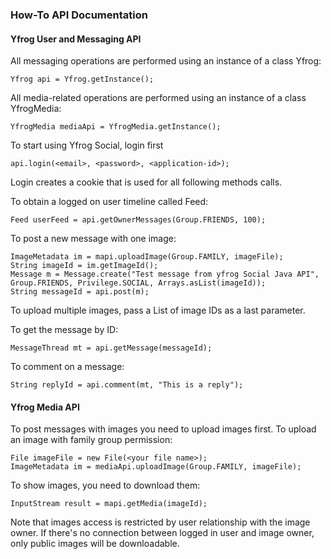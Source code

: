 ### How-To API Documentation

#### Yfrog User and Messaging API 

All messaging operations are performed using an instance of a class Yfrog:

    Yfrog api = Yfrog.getInstance();
    
All media-related operations are performed using an instance of a class YfrogMedia:

    YfrogMedia mediaApi = YfrogMedia.getInstance();    

To start using Yfrog Social, login first

    api.login(<email>, <password>, <application-id>);

Login creates a cookie that is used for all following methods calls.

To obtain a logged on user timeline called Feed:

    Feed userFeed = api.getOwnerMessages(Group.FRIENDS, 100);
    
To post a new message with one image:

    ImageMetadata im = mapi.uploadImage(Group.FAMILY, imageFile);
    String imageId = im.getImageId();
    Message m = Message.create("Test message from yfrog Social Java API", Group.FRIENDS, Privilege.SOCIAL, Arrays.asList(imageId));
    String messageId = api.post(m);
    
To upload multiple images, pass a List of image IDs as a last parameter.

To get the message by ID:

    MessageThread mt = api.getMessage(messageId);
     
To comment on a message:

    String replyId = api.comment(mt, "This is a reply");

#### Yfrog Media API

To post messages with images you need to upload images first.
To upload an image with family group permission:

    File imageFile = new File(<your file name>);
    ImageMetadata im = mediaApi.uploadImage(Group.FAMILY, imageFile);

To show images, you need to download them: 

    InputStream result = mapi.getMedia(imageId);
    
Note that images access is restricted by user relationship with the image owner.
If there's no connection between logged in user and image owner, only public images will be downloadable.

<!--
<table>
<tr><th>name</th><th>required</th><th>description</th></tr>
<tr><td>login</td><td>yes</td><td>desc here</td></tr>
</table>
-->


